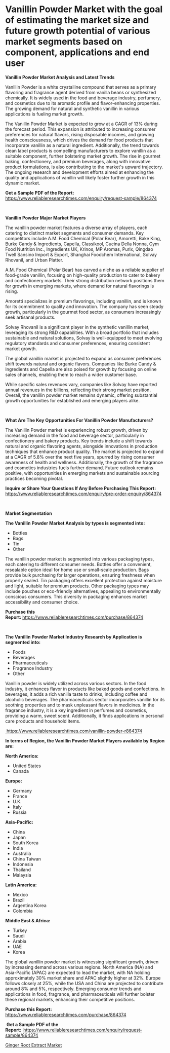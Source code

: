 <p><h1>Vanillin Powder Market with the goal of estimating the market size and future growth potential of various market segments based on component, applications and end user</h1></p><p><strong>Vanillin Powder Market Analysis and Latest Trends</strong></p>
<p><p>Vanillin Powder is a white crystalline compound that serves as a primary flavoring and fragrance agent derived from vanilla beans or synthesized chemically. It is widely used in the food and beverage industry, perfumery, and cosmetics due to its aromatic profile and flavor-enhancing properties. The growing demand for natural and synthetic vanillin in various applications is fueling market growth.</p><p>The Vanillin Powder Market is expected to grow at a CAGR of 13% during the forecast period. This expansion is attributed to increasing consumer preferences for natural flavors, rising disposable incomes, and growing health consciousness, which drives the demand for food products that incorporate vanillin as a natural ingredient. Additionally, the trend towards clean label products is compelling manufacturers to explore vanillin as a suitable component, further bolstering market growth. The rise in gourmet baking, confectionery, and premium beverages, along with innovative product formulations, is also contributing to the market's upward trajectory. The ongoing research and development efforts aimed at enhancing the quality and applications of vanillin will likely foster further growth in this dynamic market.</p></p>
<p><strong>Get a Sample PDF of the Report:&nbsp;</strong> <a href="https://www.reliableresearchtimes.com/enquiry/request-sample/864374?utm_campaign=1420&utm_medium=2&utm_source=Github&utm_content=ia&utm_term=14022025&utm_id=vanillin-powder">https://www.reliableresearchtimes.com/enquiry/request-sample/864374</a></p>
<p>&nbsp;</p>
<p><strong>Vanillin Powder Major Market Players</strong></p>
<p><p>The vanillin powder market features a diverse array of players, each catering to distinct market segments and consumer demands. Key competitors include A.M. Food Chemical (Polar Bear), Amoretti, Bake King, Burke Candy & Ingredients, Capella, Classikool, Cucina Della Nonna, Gym Food Nutrition Inc., Ingredients UK, Krinos, MP Aromas, Purix, Qingdao Twell Sansino Import & Export, Shanghai Foodchem International, Solvay Rhovanil, and Urban Platter.</p><p>A.M. Food Chemical (Polar Bear) has carved a niche as a reliable supplier of food-grade vanillin, focusing on high-quality production to cater to bakery and confectionery markets. Their strong distribution network positions them for growth in emerging markets, where demand for natural flavorings is rising.</p><p>Amoretti specializes in premium flavorings, including vanillin, and is known for its commitment to quality and innovation. The company has seen steady growth, particularly in the gourmet food sector, as consumers increasingly seek artisanal products.</p><p>Solvay Rhovanil is a significant player in the synthetic vanillin market, leveraging its strong R&D capabilities. With a broad portfolio that includes sustainable and natural solutions, Solvay is well-equipped to meet evolving regulatory standards and consumer preferences, ensuring consistent market growth.</p><p>The global vanillin market is projected to expand as consumer preferences shift towards natural and organic flavors. Companies like Burke Candy & Ingredients and Capella are also poised for growth by focusing on online sales channels, enabling them to reach a wider customer base.</p><p>While specific sales revenues vary, companies like Solvay have reported annual revenues in the billions, reflecting their strong market position. Overall, the vanillin powder market remains dynamic, offering substantial growth opportunities for established and emerging players alike.</p></p>
<p>&nbsp;</p>
<p><strong>What Are The Key Opportunities For Vanillin Powder Manufacturers?</strong></p>
<p><p>The Vanillin Powder market is experiencing robust growth, driven by increasing demand in the food and beverage sector, particularly in confectionery and bakery products. Key trends include a shift towards natural and organic flavoring agents, alongside innovations in production techniques that enhance product quality. The market is projected to expand at a CAGR of 5.8% over the next five years, spurred by rising consumer awareness of health and wellness. Additionally, the growth of the fragrance and cosmetics industries fuels further demand. Future outlook remains positive, with opportunities in emerging markets and sustainable sourcing practices becoming pivotal.</p></p>
<p><strong>Inquire or Share Your Questions If Any Before Purchasing This Report:</strong> <a href="https://www.reliableresearchtimes.com/enquiry/pre-order-enquiry/864374?utm_campaign=1420&utm_medium=2&utm_source=Github&utm_content=ia&utm_term=14022025&utm_id=vanillin-powder">https://www.reliableresearchtimes.com/enquiry/pre-order-enquiry/864374</a></p>
<p>&nbsp;</p>
<p><strong>Market Segmentation</strong></p>
<p><strong>The Vanillin Powder Market Analysis by types is segmented into:</strong></p>
<p><ul><li>Bottles</li><li>Bags</li><li>Tin</li><li>Other</li></ul></p>
<p><p>The vanillin powder market is segmented into various packaging types, each catering to different consumer needs. Bottles offer a convenient, resealable option ideal for home use or small-scale production. Bags provide bulk purchasing for larger operations, ensuring freshness when properly sealed. Tin packaging offers excellent protection against moisture and light, suitable for premium products. Other packaging types may include pouches or eco-friendly alternatives, appealing to environmentally conscious consumers. This diversity in packaging enhances market accessibility and consumer choice.</p></p>
<p><strong>Purchase this Report:&nbsp;</strong><a href="https://www.reliableresearchtimes.com/purchase/864374?utm_campaign=1420&utm_medium=2&utm_source=Github&utm_content=ia&utm_term=14022025&utm_id=vanillin-powder">https://www.reliableresearchtimes.com/purchase/864374</a></p>
<p>&nbsp;</p>
<p><strong>The Vanillin Powder Market Industry Research by Application is segmented into:</strong></p>
<p><ul><li>Foods</li><li>Beverages</li><li>Pharmaceuticals</li><li>Fragrance Industry</li><li>Other</li></ul></p>
<p><p>Vanillin powder is widely utilized across various sectors. In the food industry, it enhances flavor in products like baked goods and confections. In beverages, it adds a rich vanilla taste to drinks, including coffee and alcoholic beverages. The pharmaceuticals sector incorporates vanillin for its soothing properties and to mask unpleasant flavors in medicines. In the fragrance industry, it is a key ingredient in perfumes and cosmetics, providing a warm, sweet scent. Additionally, it finds applications in personal care products and household items.</p></p>
<p><a href="https://www.reliableresearchtimes.com/vanillin-powder-r864374?utm_campaign=1420&utm_medium=2&utm_source=Github&utm_content=ia&utm_term=14022025&utm_id=vanillin-powder">&nbsp;https://www.reliableresearchtimes.com/vanillin-powder-r864374</a></p>
<p><strong>In terms of Region, the Vanillin Powder Market Players available by Region are:</strong></p>
<p>
    <p> <strong> North America: </strong>
        <ul>
            <li>United States</li>
            <li>Canada</li>
        </ul>
        </p> 
    <p> <strong> Europe: </strong>
        <ul>
            <li>Germany</li>
            <li>France</li>
            <li>U.K.</li>
            <li>Italy</li>
            <li>Russia</li>
        </ul>
        </p> 
    <p> <strong> Asia-Pacific: </strong>
        <ul>
            <li>China</li>
            <li>Japan</li>
            <li>South Korea</li>
            <li>India</li>
            <li>Australia</li>
            <li>China Taiwan</li>
            <li>Indonesia</li>
            <li>Thailand</li>
            <li>Malaysia</li>
        </ul>
        </p> 
    <p> <strong> Latin America: </strong>
        <ul>
            <li>Mexico</li>
            <li>Brazil</li>
            <li>Argentina Korea</li>
            <li>Colombia</li>
        </ul>
        </p> 
    <p> <strong> Middle East & Africa: </strong>
        <ul>
            <li>Turkey</li>
            <li>Saudi</li>
            <li>Arabia</li>
            <li>UAE</li>
            <li>Korea</li>
        </ul>
    </p>
    </p>
<p><p>The global vanillin powder market is witnessing significant growth, driven by increasing demand across various regions. North America (NA) and Asia-Pacific (APAC) are expected to lead the market, with NA holding approximately 30% market share and APAC slightly higher at 32%. Europe follows closely at 25%, while the USA and China are projected to contribute around 8% and 5%, respectively. Emerging consumer trends and applications in food, fragrance, and pharmaceuticals will further bolster these regional markets, enhancing their competitive positions.</p></p>
<p><strong>Purchase this Report: </strong><a href="https://www.reliableresearchtimes.com/purchase/864374?utm_campaign=1420&utm_medium=2&utm_source=Github&utm_content=ia&utm_term=14022025&utm_id=vanillin-powder">https://www.reliableresearchtimes.com/purchase/864374</a></p>
<p>&nbsp;<strong>Get a Sample PDF of the Report:&nbsp;&nbsp;</strong><a href="https://www.reliableresearchtimes.com/enquiry/request-sample/864374?utm_campaign=1420&utm_medium=2&utm_source=Github&utm_content=ia&utm_term=14022025&utm_id=vanillin-powder">https://www.reliableresearchtimes.com/enquiry/request-sample/864374</a></p>
<p><strong></strong></p>
<p><p><a href="https://github.com/ryanbell8967/Market-Research-Report-List-1/blob/main/ginger-root-extract-market.md?utm_campaign=1420&utm_medium=2&utm_source=Github&utm_content=ia&utm_term=14022025&utm_id=vanillin-powder">Ginger Root Extract Market</a></p></p>